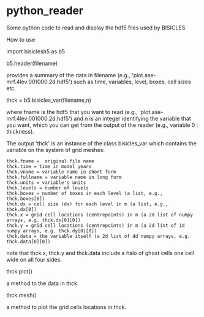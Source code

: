 # python_reader
Some python code to read and display the hdf5 files used by BISICLES.

How to use

import bisiclesh5 as b5

b5.header(filename)

provides a summary of the data in filename (e.g., 'plot.ase-mrf.4lev.001000.2d.hdf5') such as time, variables, level, boxes, cell sizes etc. 

thck =  b5.bisicles_var(filename,n)
  
where fname is the hdf5 that you want to read (e.g., 'plot.ase-mrf.4lev.001000.2d.hdf5') and n is an integer identifying the variable that you want, which you can get from the output of the reader (e.g., variable 0 : thickness).

The output 'thck' is an instance of the class bisicles_var which contains the variable on the system of grid meshes:

    thck.fname =  original file name
    thck.time = time in model years
    thck.vname = variable name in short form
    thck.fullname = variable name in long form
    thck.units = variable's units
    thck.levels = number of levels 
    thck.boxes = number of boxes in each level (a list, e.g., thck.boxes[0])
    thck.dx = cell size (dx) for each level in m (a list, e.g., thck.dx[0])
    thck.x = grid cell locations (centrepoints) in m (a 2d list of numpy arrays, e.g. thck.dx[0][0])
    thck.y = grid cell locations (centrepoints) in m (a 2d list of 1d numpy arrays, e.g. thck.dy[0][0])
    thck.data = the variable itself (a 2d list of dd numpy arrays, e.g. thck.data[0][0])
    
note that thck.x, thck.y and thck.data include a halo of ghost cells one cell wide on all four sides.

thck.plot()

a method to the data in thck.

thck.mesh()

a method to plot the grid cells locations in thck.

